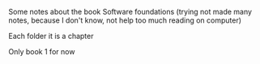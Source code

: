Some notes about the book Software foundations (trying not made many notes, because I don't know, not help too much reading on computer)

Each folder it is a chapter

Only book 1 for now